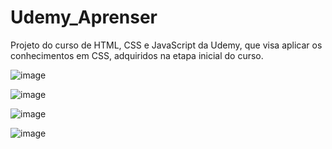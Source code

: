 # Udemy_Aprenser
Projeto do curso de HTML, CSS e JavaScript da Udemy, que visa aplicar os conhecimentos em CSS, adquiridos na etapa inicial do curso.

![image](https://github.com/LeonardoSanga/Udemy_Aprenser/assets/100099053/a8fa3f29-fb38-4b75-ad4d-122d8e1e52aa)

![image](https://github.com/LeonardoSanga/Udemy_Aprenser/assets/100099053/f5de1c87-018e-4cdb-a0e1-6b07839ba790)

![image](https://github.com/LeonardoSanga/Udemy_Aprenser/assets/100099053/9314a43d-70ff-4d20-aba7-b8a903a6e35b)

![image](https://github.com/LeonardoSanga/Udemy_Aprenser/assets/100099053/0d6fe668-1a90-42e5-90d8-596b73b2cf05)
